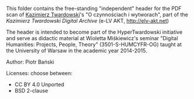 This folder contains the free-standing "independent" header for the PDF scan of <a href="http://en.wikipedia.org/wiki/Kazimierz_Twardowski">Kazimierz Twardowski</a>'s 
"O czynnościach i wytworach", part of the *Kazimierz Twardowski Digital Archive* (e-LV AKT, http://elv-akt.net)

The header is intended to become part of the HyperTwardowski initiative and serve as didactic material at 
Wioletta Miśkiewicz's seminar "Digital Humanities: Projects, People, Theory" (3501-S-HUMCYFR-OG) taught at 
the University of Warsaw in the academic year 2014-2015.

Author: Piotr Bański

Licenses: choose between:
* CC BY 4.0 Unported
* BSD 2-clause
